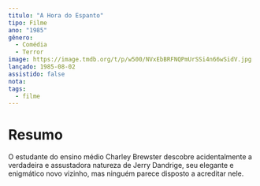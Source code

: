 ```yaml
---
titulo: "A Hora do Espanto"
tipo: Filme
ano: "1985"
gênero:
  - Comédia
  - Terror
image: https://image.tmdb.org/t/p/w500/NVxEbBRFNQPmUrSSi4n66wSidV.jpg
lançado: 1985-08-02
assistido: false
nota:
tags:
  - filme
---
```

# Resumo
O estudante do ensino médio Charley Brewster descobre acidentalmente a verdadeira e assustadora natureza de Jerry Dandrige, seu elegante e enigmático novo vizinho, mas ninguém parece disposto a acreditar nele.
